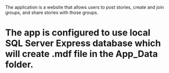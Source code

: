 The application is a website that allows users to post stories, create 
and join groups, and share stories with those groups.


# The app is configured to use local SQL Server Express database which will create .mdf file in the App_Data folder.

